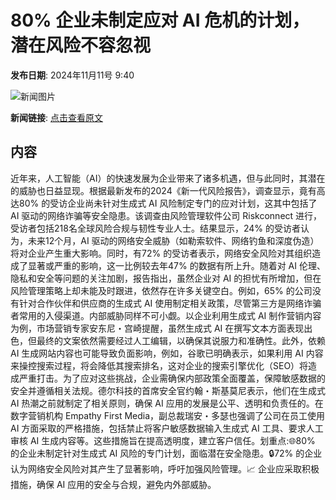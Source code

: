 # 80% 企业未制定应对 AI 危机的计划，潜在风险不容忽视

**发布日期**: 2024年11月11号 9:40

![新闻图片](https://pic.chinaz.com/picmap/202005261133523452_10.jpg)

**新闻链接**: [点击查看原文](https://www.aibase.com/zh/news/13123)

## 内容

近年来，人工智能（AI）的快速发展为企业带来了诸多机遇，但与此同时，其潜在的威胁也日益显现。根据最新发布的2024《新一代风险报告》，调查显示，竟有高达80% 的受访企业尚未针对生成式 AI 风险制定专门的应对计划，这其中包括了 AI 驱动的网络诈骗等安全隐患。该调查由风险管理软件公司 Riskconnect 进行，受访者包括218名全球风险合规与韧性专业人士。结果显示，24% 的受访者认为，未来12个月，AI 驱动的网络安全威胁（如勒索软件、网络钓鱼和深度伪造）将对企业产生重大影响。同时，有72% 的受访者表示，网络安全风险对其组织造成了显著或严重的影响，这一比例较去年47% 的数据有所上升。随着对 AI 伦理、隐私和安全等问题的关注加剧，报告指出，虽然企业对 AI 的担忧有所增加，但在风险管理策略上却未能及时跟进，依然存在许多关键空白。例如，65% 的公司没有针对合作伙伴和供应商的生成式 AI 使用制定相关政策，尽管第三方是网络诈骗者常用的入侵渠道。内部威胁同样不可小觑。以企业利用生成式 AI 制作营销内容为例，市场营销专家安东尼・宫崎提醒，虽然生成式 AI 在撰写文本方面表现出色，但最终的文案依然需要经过人工编辑，以确保其说服力和准确性。此外，依赖 AI 生成网站内容也可能导致负面影响，例如，谷歌已明确表示，如果利用 AI 内容来操控搜索过程，将会降低其搜索排名，这对企业的搜索引擎优化（SEO）将造成严重打击。为了应对这些挑战，企业需确保内部政策全面覆盖，保障敏感数据的安全并遵循相关法规。德尔科技的首席安全官约翰・斯基莫尼表示，他们在生成式 AI 热潮之前就制定了相关原则，确保 AI 应用的发展是公平、透明和负责任的。在数字营销机构 Empathy First Media，副总裁瑞安・多瑟也强调了公司在员工使用 AI 方面采取的严格措施，包括禁止将客户敏感数据输入生成式 AI 工具、要求人工审核 AI 生成内容等。这些措施旨在提高透明度，建立客户信任。划重点:🌐80% 的企业未制定针对生成式 AI 风险的专门计划，面临潜在安全隐患。🔒72% 的企业认为网络安全风险对其产生了显著影响，呼吁加强风险管理。📈 企业应采取积极措施，确保 AI 应用的安全与合规，避免内外部威胁。
